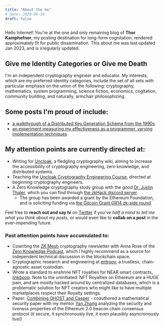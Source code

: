 ```yaml
---
title: "About the me"
# date: 2020-06-30
draft: false
---
```


Hello Internet! 
You're at the one and only remaining blog of **Thor Kamphefner**, my posting destination for long-form cognitation, rendered approximately fit for public dissemination. This about me was last updated Jan 2023, and is irregularly updated.

## Give me Identity Categories or Give me Death
I'm an independent cryptography engineer and educator.
My interests, which are my preferred identity categories, include the set of all sets with particular emphasis on the union of the following: cryptography, mathematics, system programming, science fiction, economics, cogitation, community building, and naturally, armchair philosophizing. 

## Some posts I'm proud of include:
- [a walkthrough of a Distributed Key Generation Scheme from the 1990s](https://thork.net/posts/2022_4_21_dkg/) 
- [an experiment measuring my effectiveness as a programmer, varying implementation techniques](https://thork.net/posts/20211015_how_effective_prototyping_euler50/)

## My attention points are currently directed at:
- Writing for [Uncloak](uncloak.org), a fledgling cryptography wiki, aiming to increase the accessibility of cryptography engineering, zero knowledge, and distributed systems.
- Teaching the [Uncloak Cryptography Engineering Course](https://uncloak.org/courses/rust+cryptography+engineering/course-Rust+Cryptography+Engineering+Study+Group+Syllabus), directed at beginning cryptography engineers.
- A Zero Knowledge cryptography study group with the good [Dr. Justin Thaler](https://people.cs.georgetown.edu/jthaler/), which you can find through [the zkHack discord server](discord.com/invite/tHXyEbEqVN). 
  - The group has been awarded a grant by the Ethereum Foundation, and is soliciting funding via [the Gitcoin Grant GR14 zk-side round](https://gitcoin.co/grants/6020/the-proofs-arguments-and-zero-knowledge-zk-hack-st)

Feel free to **reach out and say hi** on [Twitter](https://twitter.com/cryptograthor) if you've *half a mind to tell me what you think about my posts*, or would even like to **collab on a post** in the ever-impending future.

### Past attention points have accumulated to:
- Cowriting the [ZK Mesh](https://zkmesh.substack.com) cryptography newsletter with Anna Rose of the [Zero Knowledge Podcast](https://zeroknowledge.fm/), which I highly recommend as a source for independent technical discussion in the blockchain space.
- Cryptographic research and engineering at [entropy](https://entropy.xyz/), a trustless, chain-agnostic asset custodian.
- Wrote a standard to enshrine NFT royalties for NEAR smart contracts, [_linkboop_](https://github.com/near/NEPs/blob/master/specs/Standards/NonFungibleToken/Payout.md). Note to the uninitiated: NFT Royalties on Ethereum are a HUGE pain, and are mostly hacked around by centralized databases, which is a problematic solution for NFT creators who might like to have multiple marketplaces respect their Royalty settings. 
- Paper: [Combining GHOST and Casper](https://arxiv.org/abs/2003.03052) - coauthored a mathematical security paper with my mentor [Yan Zhang](https://twitter.com/krzhang) analyzing the security and liveness properties of the Ethereum 2.0 beacon chain consensus protocol (it secure, it synchronously live, it even plausibly asyncronously live!)
